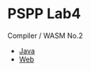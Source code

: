 # PSPP Lab4

Compiler / WASM No.2

  * [Java](src/main/java/ch/zhaw/anliksim/program)
  * [Web](src/main/web/program)